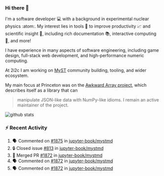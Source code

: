 ### Hi there 👋 

I'm a software developer 💻 with a background in experimental nuclear physics :atom:. My interest lies in tools :wrench: to improve productivity :chart_with_upwards_trend: and scientific insight :telescope:, including rich documentation 📚, interactive computing 🧮, and more! 

I have experience in many aspects of software engineering, including game design, full-stack web development, and high-performance numeric computing. 

At 2i2c I am working on [MyST](https://github.com/jupyter-book/mystmd) community building, tooling, and wider ecosystem. 

My main focus at Princeton was on the [Awkward Array project](awkward-array.org/), which describes itself as a library that can 
> manipulate JSON-like data with NumPy-like idioms. I remain an active maintainer of the project. 

![github stats](https://github-readme-stats.vercel.app/api?username=agoose77&show_icons=true&hide_rank=true&hide_title=true&bg_color=30,e76445,904e95&text_color=efe3ec&icon_color=efe3ec)
<!--
**agoose77/agoose77** is a ✨ _special_ ✨ repository because its `README.md` (this file) appears on your GitHub profile.

Here are some ideas to get you started:

- 🔭 I’m currently working on ...
- 🌱 I’m currently learning ...
- 👯 I’m looking to collaborate on ...
- 🤔 I’m looking for help with ...
- 💬 Ask me about ...
- 📫 How to reach me: ...
- 😄 Pronouns: ...
- ⚡ Fun fact: ...
-->

### :zap: Recent Activity

<!--START_SECTION:activity-->
1. 🗣 Commented on [#1875](https://github.com/jupyter-book/mystmd/issues/1875#issuecomment-2685740896) in [jupyter-book/mystmd](https://github.com/jupyter-book/mystmd)
2. 🔒 Closed issue [#813](https://github.com/jupyter-book/mystmd/issues/813) in [jupyter-book/mystmd](https://github.com/jupyter-book/mystmd)
3. 🎉 Merged PR [#1872](https://github.com/jupyter-book/mystmd/pull/1872) in [jupyter-book/mystmd](https://github.com/jupyter-book/mystmd)
4. 🗣 Commented on [#1872](https://github.com/jupyter-book/mystmd/pull/1872#issuecomment-2685120080) in [jupyter-book/mystmd](https://github.com/jupyter-book/mystmd)
5. 🗣 Commented on [#1872](https://github.com/jupyter-book/mystmd/pull/1872#issuecomment-2684519690) in [jupyter-book/mystmd](https://github.com/jupyter-book/mystmd)
<!--END_SECTION:activity-->
